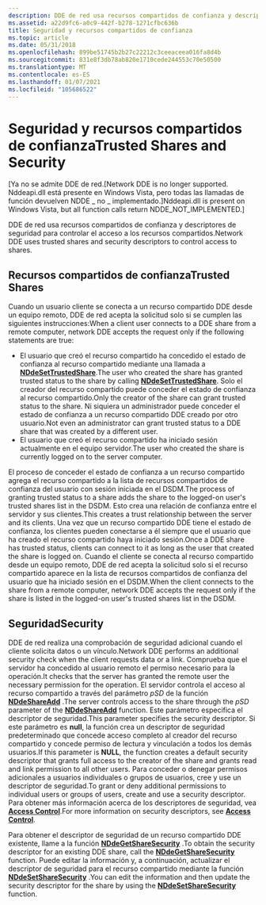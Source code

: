```yaml
---
description: DDE de red usa recursos compartidos de confianza y descriptores de seguridad para controlar el acceso a los recursos compartidos.
ms.assetid: a22d9fc6-a0c9-442f-b278-1271cfbc636b
title: Seguridad y recursos compartidos de confianza
ms.topic: article
ms.date: 05/31/2018
ms.openlocfilehash: 899be51745b2b27c22212c3ceeaceea016fa8d4b
ms.sourcegitcommit: 831e8f3db78ab820e1710cede244553c70e50500
ms.translationtype: MT
ms.contentlocale: es-ES
ms.lasthandoff: 01/07/2021
ms.locfileid: "105686522"
---
```

# <a name="trusted-shares-and-security"></a><span data-ttu-id="0a2f8-103">Seguridad y recursos compartidos de confianza</span><span class="sxs-lookup"><span data-stu-id="0a2f8-103">Trusted Shares and Security</span></span>

<span data-ttu-id="0a2f8-104">\[Ya no se admite DDE de red.</span><span class="sxs-lookup"><span data-stu-id="0a2f8-104">\[Network DDE is no longer supported.</span></span> <span data-ttu-id="0a2f8-105">Nddeapi.dll está presente en Windows Vista, pero todas las llamadas de función devuelven NDDE \_ no \_ implementado.\]</span><span class="sxs-lookup"><span data-stu-id="0a2f8-105">Nddeapi.dll is present on Windows Vista, but all function calls return NDDE\_NOT\_IMPLEMENTED.\]</span></span>

<span data-ttu-id="0a2f8-106">DDE de red usa recursos compartidos de confianza y descriptores de seguridad para controlar el acceso a los recursos compartidos.</span><span class="sxs-lookup"><span data-stu-id="0a2f8-106">Network DDE uses trusted shares and security descriptors to control access to shares.</span></span>

## <a name="trusted-shares"></a><span data-ttu-id="0a2f8-107">Recursos compartidos de confianza</span><span class="sxs-lookup"><span data-stu-id="0a2f8-107">Trusted Shares</span></span>

<span data-ttu-id="0a2f8-108">Cuando un usuario cliente se conecta a un recurso compartido DDE desde un equipo remoto, DDE de red acepta la solicitud solo si se cumplen las siguientes instrucciones:</span><span class="sxs-lookup"><span data-stu-id="0a2f8-108">When a client user connects to a DDE share from a remote computer, network DDE accepts the request only if the following statements are true:</span></span>

-   <span data-ttu-id="0a2f8-109">El usuario que creó el recurso compartido ha concedido el estado de confianza al recurso compartido mediante una llamada a [**NDdeSetTrustedShare**](nddesettrustedshare.md).</span><span class="sxs-lookup"><span data-stu-id="0a2f8-109">The user who created the share has granted trusted status to the share by calling [**NDdeSetTrustedShare**](nddesettrustedshare.md).</span></span> <span data-ttu-id="0a2f8-110">Solo el creador del recurso compartido puede conceder el estado de confianza al recurso compartido.</span><span class="sxs-lookup"><span data-stu-id="0a2f8-110">Only the creator of the share can grant trusted status to the share.</span></span> <span data-ttu-id="0a2f8-111">Ni siquiera un administrador puede conceder el estado de confianza a un recurso compartido DDE creado por otro usuario.</span><span class="sxs-lookup"><span data-stu-id="0a2f8-111">Not even an administrator can grant trusted status to a DDE share that was created by a different user.</span></span>
-   <span data-ttu-id="0a2f8-112">El usuario que creó el recurso compartido ha iniciado sesión actualmente en el equipo servidor.</span><span class="sxs-lookup"><span data-stu-id="0a2f8-112">The user who created the share is currently logged on to the server computer.</span></span>

<span data-ttu-id="0a2f8-113">El proceso de conceder el estado de confianza a un recurso compartido agrega el recurso compartido a la lista de recursos compartidos de confianza del usuario con sesión iniciada en el DSDM.</span><span class="sxs-lookup"><span data-stu-id="0a2f8-113">The process of granting trusted status to a share adds the share to the logged-on user's trusted shares list in the DSDM.</span></span> <span data-ttu-id="0a2f8-114">Esto crea una relación de confianza entre el servidor y sus clientes.</span><span class="sxs-lookup"><span data-stu-id="0a2f8-114">This creates a trust relationship between the server and its clients.</span></span> <span data-ttu-id="0a2f8-115">Una vez que un recurso compartido DDE tiene el estado de confianza, los clientes pueden conectarse a él siempre que el usuario que ha creado el recurso compartido haya iniciado sesión.</span><span class="sxs-lookup"><span data-stu-id="0a2f8-115">Once a DDE share has trusted status, clients can connect to it as long as the user that created the share is logged on.</span></span> <span data-ttu-id="0a2f8-116">Cuando el cliente se conecta al recurso compartido desde un equipo remoto, DDE de red acepta la solicitud solo si el recurso compartido aparece en la lista de recursos compartidos de confianza del usuario que ha iniciado sesión en el DSDM.</span><span class="sxs-lookup"><span data-stu-id="0a2f8-116">When the client connects to the share from a remote computer, network DDE accepts the request only if the share is listed in the logged-on user's trusted shares list in the DSDM.</span></span>

## <a name="security"></a><span data-ttu-id="0a2f8-117">Seguridad</span><span class="sxs-lookup"><span data-stu-id="0a2f8-117">Security</span></span>

<span data-ttu-id="0a2f8-118">DDE de red realiza una comprobación de seguridad adicional cuando el cliente solicita datos o un vínculo.</span><span class="sxs-lookup"><span data-stu-id="0a2f8-118">Network DDE performs an additional security check when the client requests data or a link.</span></span> <span data-ttu-id="0a2f8-119">Comprueba que el servidor ha concedido al usuario remoto el permiso necesario para la operación.</span><span class="sxs-lookup"><span data-stu-id="0a2f8-119">It checks that the server has granted the remote user the necessary permission for the operation.</span></span> <span data-ttu-id="0a2f8-120">El servidor controla el acceso al recurso compartido a través del parámetro *pSD* de la función [**NDdeShareAdd**](nddeshareadd.md) .</span><span class="sxs-lookup"><span data-stu-id="0a2f8-120">The server controls access to the share through the *pSD* parameter of the [**NDdeShareAdd**](nddeshareadd.md) function.</span></span> <span data-ttu-id="0a2f8-121">Este parámetro especifica el descriptor de seguridad.</span><span class="sxs-lookup"><span data-stu-id="0a2f8-121">This parameter specifies the security descriptor.</span></span> <span data-ttu-id="0a2f8-122">Si este parámetro es **null**, la función crea un descriptor de seguridad predeterminado que concede acceso completo al creador del recurso compartido y concede permiso de lectura y vinculación a todos los demás usuarios.</span><span class="sxs-lookup"><span data-stu-id="0a2f8-122">If this parameter is **NULL**, the function creates a default security descriptor that grants full access to the creator of the share and grants read and link permission to all other users.</span></span> <span data-ttu-id="0a2f8-123">Para conceder o denegar permisos adicionales a usuarios individuales o grupos de usuarios, cree y use un descriptor de seguridad.</span><span class="sxs-lookup"><span data-stu-id="0a2f8-123">To grant or deny additional permissions to individual users or groups of users, create and use a security descriptor.</span></span> <span data-ttu-id="0a2f8-124">Para obtener más información acerca de los descriptores de seguridad, vea [**Access Control**](/windows/desktop/SecAuthZ/access-control).</span><span class="sxs-lookup"><span data-stu-id="0a2f8-124">For more information on security descriptors, see [**Access Control**](/windows/desktop/SecAuthZ/access-control).</span></span>

<span data-ttu-id="0a2f8-125">Para obtener el descriptor de seguridad de un recurso compartido DDE existente, llame a la función [**NDdeGetShareSecurity**](nddegetsharesecurity.md) .</span><span class="sxs-lookup"><span data-stu-id="0a2f8-125">To obtain the security descriptor for an existing DDE share, call the [**NDdeGetShareSecurity**](nddegetsharesecurity.md) function.</span></span> <span data-ttu-id="0a2f8-126">Puede editar la información y, a continuación, actualizar el descriptor de seguridad para el recurso compartido mediante la función [**NDdeSetShareSecurity**](nddesetsharesecurity.md) .</span><span class="sxs-lookup"><span data-stu-id="0a2f8-126">You can edit the information and then update the security descriptor for the share by using the [**NDdeSetShareSecurity**](nddesetsharesecurity.md) function.</span></span>

 

 
